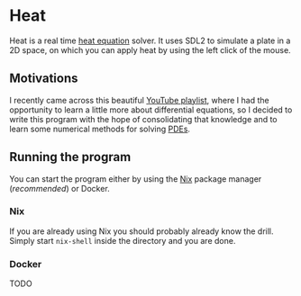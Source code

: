 # Heat
Heat is a real time [heat equation](https://en.wikipedia.org/wiki/Heat_equation)
solver.  It uses SDL2 to simulate a plate in a 2D space, on which you can apply
heat by using the left click of the mouse.

## Motivations
I recently came across this beautiful [YouTube
playlist](https://www.youtube.com/playlist?list=PLZHQObOWTQDNPOjrT6KVlfJuKtYTftqH6),
where I had the opportunity to learn a little more about differential equations,
so I decided to write this program with the hope of consolidating that knowledge
and to learn some numerical methods for solving
[PDEs](https://en.wikipedia.org/wiki/Partial_differential_equation).

## Running the program 
You can start the program either by using the [Nix](https://nixos.org/) package
manager (*recommended*) or Docker.

### Nix
If you are already using Nix you should probably already know the drill.  
Simply start `nix-shell` inside the directory and you are done.

### Docker
TODO
